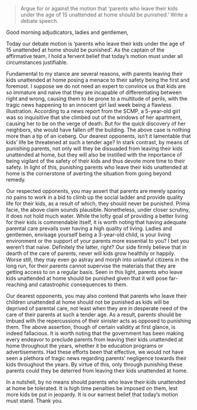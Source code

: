 > Argue for or against the motion that ‘parents who leave their kids under the age of 15 unattended at home should be punished.’ Write a debate speech.

Good morning adjudicators, ladies and gentlemen,

Today our debate motion is ‘parents who leave their kids under the age of 15 unattended at home should be punished’. As the captain of the affirmative team, I hold a fervent belief that today’s motion must under all circumstances justifiable.

Fundamental to my stance are several reasons, with parents leaving their kids unattended at home posing a menace to their safety being the first and foremost. I suppose we do not need an expert to convince us that kids are so immature and naive that they are incapable of differentiating between right and wrong, causing them to be prone to a multitude of perils, with the tragic news happening to an innocent girl last week being a flawless illustration. According to a news report from the SCMP, a 5-year-old girl was so inquisitive that she climbed out of the windows of her apartment, causing her to be on the verge of death. But for the quick discovery of her neighbors, she would have fallen off the building. The above case is nothing more than a tip of an iceberg. Our dearest opponents, isn’t it lamentable that kids’ life be threatened at such a tender age? In stark contrast, by means of punishing parents, not only will they be dissuaded from leaving their kids unattended at home, but they will also be instilled with the importance of being vigilant of the safety of their kids and thus devote more time to their safety. In light of this, punishing parents who leave their kids unattended at home is the cornerstone of averting the situation from going beyond remedy.

Our respected opponents, you may assert that parents are merely sparing no pains to work in a bid to climb up the social ladder and provide quality life for their kids, as a result of which, they should never be punished. Prima facie, the above claim sounds plausible. Nonetheless, under closer scrutiny, it does not hold much water. While the lofty goal of providing a better living for their kids is commendable itself, it is worth noting that having adequate parental care prevails over having a high quality of living. Ladies and gentlemen, envisage yourself being a 3-year-old child, is your living environment or the support of your parents more essential to you? I bet you weren’t that naive. Definitely the latter, right? Our side firmly believe that in dearth of the care of parents, never will kids grow healthily or happily. Worse still, they may even go astray and morph into unlawful citizens in the long run, for their parents cannot supervise the materials that they are getting access to on a regular basis. Seen in this light, parents who leave kids unattended at home should be punished given that it will pose far-reaching and catastrophic consequences to them.

Our dearest opponents, you may also contend that parents who leave their children unattended at home should not be punished as kids will be deprived of parental care, not least when they are in desperate need of the care of their parents at such a tender age. As a result, parents should be imbued with the repercussions of their sinister acts as opposed to punishing them. The above assertion, though of certain validity at first glance, is indeed fallacious. It is worth noting that the government has been making every endeavor to preclude parents from leaving their kids unattended at home throughout the years, whether it be education programs or advertisements. Had these efforts been that effective, we would not have seen a plethora of tragic news regarding parents’ negligence towards their kids throughout the years. By virtue of this, only through punishing these parents could they be deterred from leaving their kids unattended at home.

In a nutshell, by no means should parents who leave their kids unattended at home be tolerated. It is high time penalties be imposed on them, lest more kids be put in jeopardy. It is our earnest belief that today’s motion must stand. Thank you.